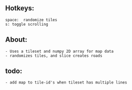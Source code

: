 ## Hotkeys:

	space:	randomize tiles
	s: toggle scrolling

## About:

	- Uses a tileset and numpy 2D array for map data	
	- randomizes tiles, and slice creates roads

## todo:

	- add map to tile-id's when tileset has multiple lines
	